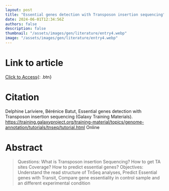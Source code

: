 ```yaml
---
layout: post
title: "Essential genes detection with Transposon insertion sequencing"
date: 2024-06-01T12:34:56Z
authors: false
description: false
thumbnail: "/assets/images/gen/literature/entry4.webp"
image: "/assets/images/gen/literature/entry4.webp"
---
```

# Link to article
[Click to Access](https://training.galaxyproject.org/training-material/topics/genome-annotation/tutorials/tnseq/tutorial.html){: .btn}

# Citation
Delphine Lariviere, Bérénice Batut, Essential genes detection with Transposon insertion sequencing (Galaxy Training Materials). https://training.galaxyproject.org/training-material/topics/genome-annotation/tutorials/tnseq/tutorial.html Online

# Abstract
 > Questions: What is Transposon insertion Sequencing? How to get TA sites Coverage? How to predict essential genes? Objectives: Understand the read structure of TnSeq analyses, Predict Essential genes with Transit, Compare gene essentiality in control sample and an different experimental condition